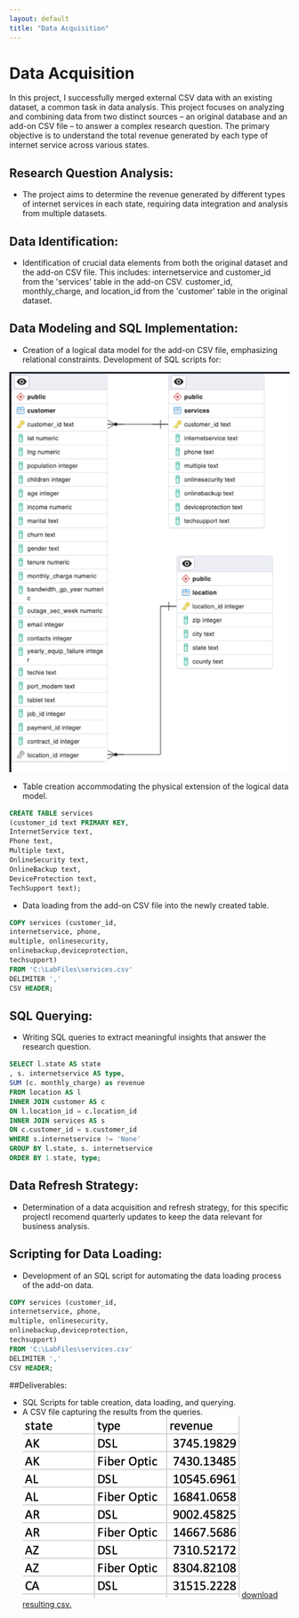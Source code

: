 ```yaml
---
layout: default
title: "Data Acquisition"
---
```

# Data Acquisition  

In this project, I successfully merged external CSV data with an existing dataset, a common task in data analysis. 
This project focuses on analyzing and combining data from two distinct sources – an original database and an add-on CSV file – to answer a complex research question. The primary objective is to understand the total revenue generated by each type of internet service across various states.

## Research Question Analysis: 
- The project aims to determine the revenue generated by different types of internet services in each state, requiring data integration and analysis from multiple datasets.

## Data Identification: 
- Identification of crucial data elements from both the original dataset and the add-on CSV file. This includes:
internetservice and customer_id from the 'services' table in the add-on CSV.
customer_id, monthly_charge, and location_id from the 'customer' table in the original dataset.

## Data Modeling and SQL Implementation:
- Creation of a logical data model for the add-on CSV file, emphasizing relational constraints.
Development of SQL scripts for:

![Data Model](/assets/SCR-20231123-rnch.png)

- Table creation accommodating the physical extension of the logical data model.
```sql
CREATE TABLE services
(customer_id text PRIMARY KEY,
InternetService text,
Phone text,
Multiple text,
OnlineSecurity text,
OnlineBackup text,
DeviceProtection text,
TechSupport text);
```

- Data loading from the add-on CSV file into the newly created table.
```sql
COPY services (customer_id,
internetservice, phone,
multiple, onlinesecurity,
onlinebackup,deviceprotection,
techsupport)
FROM 'C:\LabFiles\services.csv'
DELIMITER ','
CSV HEADER;
```

## SQL Querying: 
- Writing SQL queries to extract meaningful insights that answer the research question.
```sql
SELECT l.state AS state
, s. internetservice AS type,
SUM (c. monthly_charge) as revenue
FROM location AS l
INNER JOIN customer AS c
ON l.location_id = c.location_id
INNER JOIN services AS s
ON c.customer_id = s.customer_id
WHERE s.internetservice != 'None'
GROUP BY l.state, s. internetservice
ORDER BY 1.state, type;
```

## Data Refresh Strategy: 
- Determination of a data acquisition and refresh strategy, for this specific projectI recomend quarterly updates to keep the data relevant for business analysis.

## Scripting for Data Loading: 
- Development of an SQL script for automating the data loading process of the add-on data.
```sql
COPY services (customer_id,
internetservice, phone,
multiple, onlinesecurity,
onlinebackup,deviceprotection,
techsupport)
FROM 'C:\LabFiles\services.csv'
DELIMITER ','
CSV HEADER;
```

##Deliverables:
- SQL Scripts for table creation, data loading, and querying.
- A CSV file capturing the results from the queries.
![sample:](/assets/SCR-20231123-rrcf.png)
[download resulting csv.](/assets/Data_acquisition.csv)
